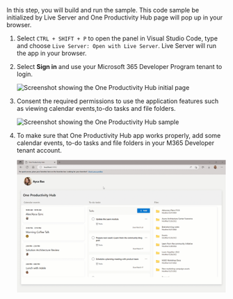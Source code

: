 In this step, you will build and run the sample. This code sample be initialized by Live Server and One Productivity Hub page will pop up in your browser.

1. Select `CTRL + SHIFT + P` to open the panel in Visual Studio Code, type and choose `Live Server: Open with Live Server`. Live Server will run the app in your browser.

1. Select **Sign in** and use your Microsoft 365 Developer Program tenant to login.

    ![Screenshot showing the One Productivity Hub initial page](../images/mgt-one-productivity-hub/run-app-sign-in.gif)

1. Consent the required permissions to use the application features such as viewing calendar events,to-do tasks and file folders.

    ![Screenshot showing the One Productivity Hub sample](../images/mgt-one-productivity-hub/run-app-consent-permissions.gif)

1. To make sure that One Productivity Hub app works properly, add some calendar events, to-do tasks and file folders in your M365 Developer tenant account.

    ![Screenshot showing the One Productivity Hub sample](../images/mgt-one-productivity-hub/one-productivity-hub-overview.gif)
